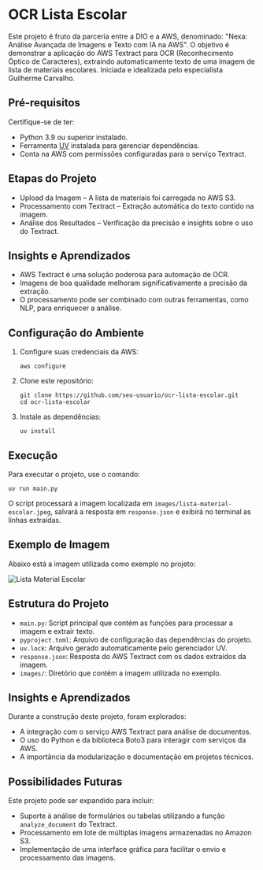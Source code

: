 # OCR Lista Escolar

Este projeto é fruto da parceria entre a DIO e a AWS, denominado: "Nexa: Análise Avançada de Imagens e Texto com IA na AWS". O objetivo é demonstrar a aplicação do AWS Textract para OCR (Reconhecimento Óptico de Caracteres), extraindo automaticamente texto de uma imagem de lista de materiais escolares.
Iniciada e idealizada pelo especialista Guilherme Carvalho.

##  Pré-requisitos

Certifique-se de ter:
- Python 3.9 ou superior instalado.
- Ferramenta [UV](https://uvicorn.org/) instalada para gerenciar dependências.
- Conta na AWS com permissões configuradas para o serviço Textract.

## Etapas do Projeto
- Upload da Imagem – A lista de materiais foi carregada no AWS S3.
- Processamento com Textract – Extração automática do texto contido na imagem.
- Análise dos Resultados – Verificação da precisão e insights sobre o uso do Textract.

## Insights e Aprendizados
- AWS Textract é uma solução poderosa para automação de OCR.
- Imagens de boa qualidade melhoram significativamente a precisão da extração.
- O processamento pode ser combinado com outras ferramentas, como NLP, para enriquecer a análise.


## Configuração do Ambiente

1. Configure suas credenciais da AWS:
   ```
   aws configure
   ```
2. Clone este repositório:
   ```
   git clone https://github.com/seu-usuario/ocr-lista-escolar.git
   cd ocr-lista-escolar
   ```
3. Instale as dependências:
   ```
   uv install
   ```

## Execução

Para executar o projeto, use o comando:
```
uv run main.py
```

O script processará a imagem localizada em `images/lista-material-escolar.jpeg`, salvará a resposta em `response.json` e exibirá no terminal as linhas extraídas.

## Exemplo de Imagem

Abaixo está a imagem utilizada como exemplo no projeto:

![Lista Material Escolar](images/lista-material-escolar.jpeg)

## Estrutura do Projeto

- `main.py`: Script principal que contém as funções para processar a imagem e extrair texto.
- `pyproject.toml`: Arquivo de configuração das dependências do projeto.
- `uv.lock`: Arquivo gerado automaticamente pelo gerenciador UV.
- `response.json`: Resposta do AWS Textract com os dados extraídos da imagem.
- `images/`: Diretório que contém a imagem utilizada no exemplo.

##  Insights e Aprendizados

Durante a construção deste projeto, foram explorados:
- A integração com o serviço AWS Textract para análise de documentos.
- O uso do Python e da biblioteca Boto3 para interagir com serviços da AWS.
- A importância da modularização e documentação em projetos técnicos.

## Possibilidades Futuras

Este projeto pode ser expandido para incluir:
- Suporte à análise de formulários ou tabelas utilizando a função `analyze_document` do Textract.
- Processamento em lote de múltiplas imagens armazenadas no Amazon S3.
- Implementação de uma interface gráfica para facilitar o envio e processamento das imagens.
